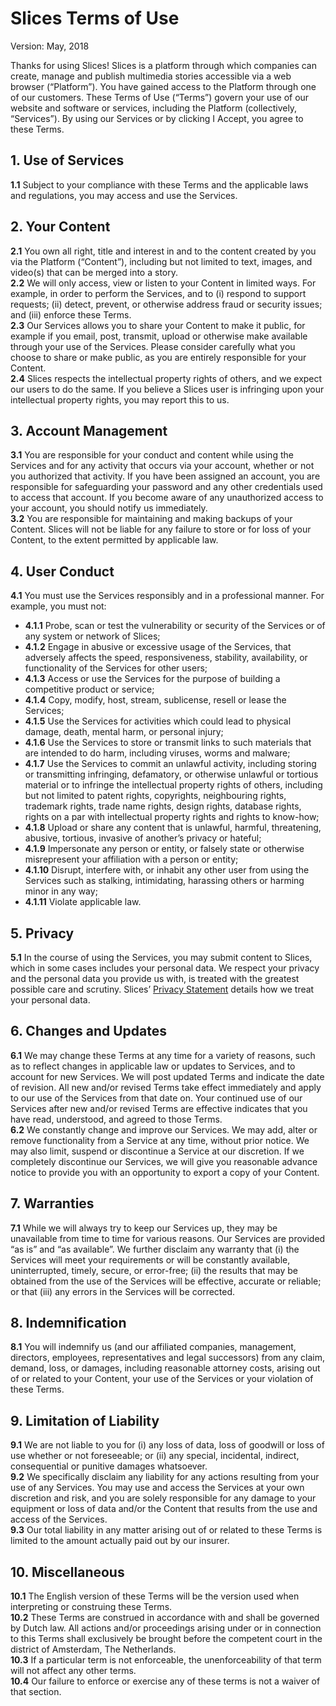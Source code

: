 # Slices Terms of Use 
Version: 	May, 2018

Thanks for using Slices! Slices is a platform through which companies can create, manage and publish multimedia stories accessible via a web browser (“Platform”). You have gained access to the Platform through one of our customers. These Terms of Use (“Terms”) govern your use of our website and software or services, including the Platform (collectively, “Services”). By using our Services or by clicking I Accept, you agree to these Terms. 

## 1. Use of Services
**1.1** Subject to your compliance with these Terms and the applicable laws and regulations, you may access and use the Services.

## 2. Your Content
**2.1** You own all right, title and interest in and to the content created by you via the Platform (“Content”), including but not limited to text, images, and video(s) that can be merged into a story.  
**2.2** We will only access, view or listen to your Content in limited ways. For example, in order to perform the Services, and to (i) respond to support requests; (ii) detect, prevent, or otherwise address fraud or security issues; and (iii) enforce these Terms.  
**2.3** Our Services allows you to share your Content to make it public, for example if you email, post, transmit, upload or otherwise make available through your use of the Services. Please consider carefully what you choose to share or make public, as you are entirely responsible for your Content.  
**2.4** Slices respects the intellectual property rights of others, and we expect our users to do the same. If you believe a Slices user is infringing upon your intellectual property rights, you may report this to us.

## 3. Account Management
**3.1** You are responsible for your conduct and content while using the Services and for any activity that occurs via your account, whether or not you authorized that activity. If you have been assigned an account, you are responsible for safeguarding your password and any other credentials used to access that account. If you become aware of any unauthorized access to your account, you should notify us immediately.  
**3.2** You are responsible for maintaining and making backups of your Content. Slices will not be liable for any failure to store or for loss of your Content, to the extent permitted by applicable law.

## 4. User Conduct
**4.1** You must use the Services responsibly and in a professional manner. For example, you must not:
- **4.1.1** Probe, scan or test the vulnerability or security of the Services or of any system or network of Slices;
- **4.1.2** Engage in abusive or excessive usage of the Services, that adversely affects the speed, responsiveness, stability, availability, or functionality of the Services for other users;
- **4.1.3** Access or use the Services for the purpose of building a competitive product or service;
- **4.1.4** Copy, modify, host, stream, sublicense, resell or lease the Services;
- **4.1.5** Use the Services for activities which could lead to physical damage, death, mental harm, or personal injury;
- **4.1.6** Use the Services to store or transmit links to such materials that are intended to do harm, including viruses, worms and malware;
- **4.1.7** Use the Services to commit an unlawful activity, including storing or transmitting infringing, defamatory, or otherwise unlawful or tortious material or to infringe the intellectual property rights of others, including but not limited to patent rights, copyrights, neighbouring rights, trademark rights, trade name rights, design rights, database rights, rights on a par with intellectual property rights and rights to know-how; 
- **4.1.8** Upload or share any content that is unlawful, harmful, threatening, abusive, tortious, invasive of another’s privacy or hateful;
- **4.1.9** Impersonate any person or entity, or falsely state or otherwise misrepresent your affiliation with a person or entity;
- **4.1.10** Disrupt, interfere with, or inhabit any other user from using the Services such as stalking, intimidating, harassing others or harming minor in any way;
- **4.1.11** Violate applicable law.

## 5. Privacy
**5.1**	In the course of using the Services, you may submit content to Slices, which in some cases includes your personal data. We respect your privacy and the personal data you provide us with, is treated with the greatest possible care and scrutiny. Slices’ [Privacy Statement](https://github.com/SlicesTinker/slices-privacy-statement/blob/master/slices-privacy-statement.md) details how we treat your personal data.

## 6. Changes and Updates
**6.1**	We may change these Terms at any time for a variety of reasons, such as to reflect changes in applicable law or updates to Services, and to account for new Services. We will post updated Terms and indicate the date of revision. All new and/or revised Terms take effect immediately and apply to our use of the Services from that date on. Your continued use of our Services after new and/or revised Terms are effective indicates that you have read, understood, and agreed to those Terms.  
**6.2**	We constantly change and improve our Services. We may add, alter or remove functionality from a Service at any time, without prior notice. We may also limit, suspend or discontinue a Service at our discretion. If we completely discontinue our Services, we will give you reasonable advance notice to provide you with an opportunity to export a copy of your Content. 

## 7. Warranties
**7.1**	While we will always try to keep our Services up, they may be unavailable from time to time for various reasons. Our Services are provided “as is” and “as available”. We further disclaim any warranty that (i) the Services will meet your requirements or will be constantly available, uninterrupted, timely, secure, or error-free; (ii) the results that may be obtained from the use of the Services will be effective, accurate or reliable; or that (iii) any errors in the Services will be corrected.

## 8. Indemnification
**8.1**	You will indemnify us (and our affiliated companies, management, directors, employees, representatives and legal successors) from any claim, demand, loss, or damages, including reasonable attorney costs, arising out of or related to your Content, your use of the Services or your violation of these Terms.

## 9. Limitation of Liability
**9.1**	We are not liable to you for (i) any loss of data, loss of goodwill or loss of use whether or not foreseeable; or (ii) any special, incidental, indirect, consequential or punitive damages whatsoever.  
**9.2**	We specifically disclaim any liability for any actions resulting from your use of any Services. You may use and access the Services at your own discretion and risk, and you are solely responsible for any damage to your equipment or loss of data and/or the Content that results from the use and access of the Services.  
**9.3**	Our total liability in any matter arising out of or related to these Terms is limited to the amount actually paid out by our insurer.

## 10. Miscellaneous 
**10.1** The English version of these Terms will be the version used when interpreting or construing these Terms.  
**10.2** These Terms are construed in accordance with and shall be governed by Dutch law. All actions and/or proceedings arising under or in connection to this Terms shall exclusively be brought before the competent court in the district of Amsterdam, The Netherlands.  
**10.3** If a particular term is not enforceable, the unenforceability of that term will not affect any other terms.  
**10.4** Our failure to enforce or exercise any of these terms is not a waiver of that section.
